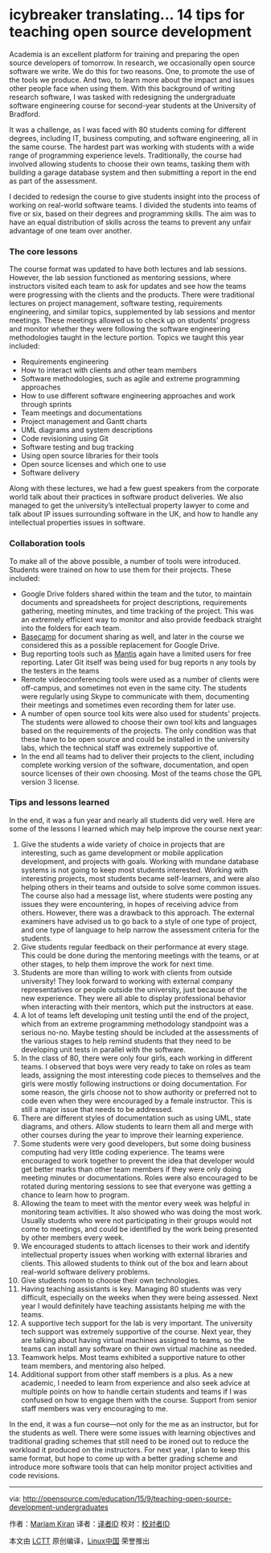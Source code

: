 icybreaker translating...
14 tips for teaching open source development
================================================================================
Academia is an excellent platform for training and preparing the open source developers of tomorrow. In research, we occasionally open source software we write. We do this for two reasons. One, to promote the use of the tools we produce. And two, to learn more about the impact and issues other people face when using them. With this background of writing research software, I was tasked with redesigning the undergraduate software engineering course for second-year students at the University of Bradford.

It was a challenge, as I was faced with 80 students coming for different degrees, including IT, business computing, and software engineering, all in the same course. The hardest part was working with students with a wide range of programming experience levels. Traditionally, the course had involved allowing students to choose their own teams, tasking them with building a garage database system and then submitting a report in the end as part of the assessment.

I decided to redesign the course to give students insight into the process of working on real-world software teams. I divided the students into teams of five or six, based on their degrees and programming skills. The aim was to have an equal distribution of skills across the teams to prevent any unfair advantage of one team over another.

### The core lessons ###

The course format was updated to have both lectures and lab sessions. However, the lab session functioned as mentoring sessions, where instructors visited each team to ask for updates and see how the teams were progressing with the clients and the products. There were traditional lectures on project management, software testing, requirements engineering, and similar topics, supplemented by lab sessions and mentor meetings. These meetings allowed us to check up on students' progress and monitor whether they were following the software engineering methodologies taught in the lecture portion. Topics we taught this year included:

- Requirements engineering
- How to interact with clients and other team members
- Software methodologies, such as agile and extreme programming approaches
- How to use different software engineering approaches and work through sprints
- Team meetings and documentations
- Project management and Gantt charts
- UML diagrams and system descriptions
- Code revisioning using Git
- Software testing and bug tracking
- Using open source libraries for their tools
- Open source licenses and which one to use
- Software delivery

Along with these lectures, we had a few guest speakers from the corporate world talk about their practices in software product deliveries. We also managed to get the university’s intellectual property lawyer to come and talk about IP issues surrounding software in the UK, and how to handle any intellectual properties issues in software.

### Collaboration tools ###

To make all of the above possible, a number of tools were introduced. Students were trained on how to use them for their projects. These included:

- Google Drive folders shared within the team and the tutor, to maintain documents and spreadsheets for project descriptions, requirements gathering, meeting minutes, and time tracking of the project. This was an extremely efficient way to monitor and also provide feedback straight into the folders for each team.
- [Basecamp][1] for document sharing as well, and later in the course we considered this as a possible replacement for Google Drive.
- Bug reporting tools such as [Mantis][2] again have a limited users for free reporting. Later Git itself was being used for bug reports n any tools by the testers in the teams
- Remote videoconferencing tools were used as a number of clients were off-campus, and sometimes not even in the same city. The students were regularly using Skype to communicate with them, documenting their meetings and sometimes even recording them for later use.
- A number of open source tool kits were also used for students' projects. The students were allowed to choose their own tool kits and languages based on the requirements of the projects. The only condition was that these have to be open source and could be installed in the university labs, which the technical staff was extremely supportive of.
- In the end all teams had to deliver their projects to the client, including complete working version of the software, documentation, and open source licenses of their own choosing. Most of the teams chose the GPL version 3 license.

### Tips and lessons learned ###

In the end, it was a fun year and nearly all students did very well. Here are some of the lessons I learned which may help improve the course next year:

1. Give the students a wide variety of choice in projects that are interesting, such as game development or mobile application development, and projects with goals. Working with mundane database systems is not going to keep most students interested. Working with interesting projects, most students became self-learners, and were also helping others in their teams and outside to solve some common issues. The course also had a message list, where students were posting any issues they were encountering, in hopes of receiving advice from others. However, there was a drawback to this approach. The external examiners have advised us to go back to a style of one type of project, and one type of language to help narrow the assessment criteria for the students.
1. Give students regular feedback on their performance at every stage. This could be done during the mentoring meetings with the teams, or at other stages, to help them improve the work for next time.
1. Students are more than willing to work with clients from outside university! They look forward to working with external company representatives or people outside the university, just because of the new experience. They were all able to display professional behavior when interacting with their mentors, which put the instructors at ease.
1. A lot of teams left developing unit testing until the end of the project, which from an extreme programming methodology standpoint was a serious no-no. Maybe testing should be included at the assessments of the various stages to help remind students that they need to be developing unit tests in parallel with the software.
1. In the class of 80, there were only four girls, each working in different teams. I observed that boys were very ready to take on roles as team leads, assigning the most interesting code pieces to themselves and the girls were mostly following instructions or doing documentation. For some reason, the girls choose not to show authority or preferred not to code even when they were encouraged by a female instructor. This is still a major issue that needs to be addressed.
1. There are different styles of documentation such as using UML, state diagrams, and others. Allow students to learn them all and merge with other courses during the year to improve their learning experience.
1. Some students were very good developers, but some doing business computing had very little coding experience. The teams were encouraged to work together to prevent the idea that developer would get better marks than other team members if they were only doing meeting minutes or documentations. Roles were also encouraged to be rotated during mentoring sessions to see that everyone was getting a chance to learn how to program.
1. Allowing the team to meet with the mentor every week was helpful in monitoring team activities. It also showed who was doing the most work. Usually students who were not participating in their groups would not come to meetings, and could be identified by the work being presented by other members every week.
1. We encouraged students to attach licenses to their work and identify intellectual property issues when working with external libraries and clients. This allowed students to think out of the box and learn about real-world software delivery problems.
1. Give students room to choose their own technologies.
1. Having teaching assistants is key. Managing 80 students was very difficult, especially on the weeks when they were being assessed. Next year I would definitely have teaching assistants helping me with the teams.
1. A supportive tech support for the lab is very important. The university tech support was extremely supportive of the course. Next year, they are talking about having virtual machines assigned to teams, so the teams can install any software on their own virtual machine as needed.
1. Teamwork helps. Most teams exhibited a supportive nature to other team members, and mentoring also helped.
1. Additional support from other staff members is a plus. As a new academic, I needed to learn from experience and also seek advice at multiple points on how to handle certain students and teams if I was confused on how to engage them with the course. Support from senior staff members was very encouraging to me.

In the end, it was a fun course—not only for the me as an instructor, but for the students as well. There were some issues with learning objectives and traditional grading schemes that still need to be ironed out to reduce the workload it produced on the instructors. For next year, I plan to keep this same format, but hope to come up with a better grading scheme and introduce more software tools that can help monitor project activities and code revisions.

--------------------------------------------------------------------------------

via: http://opensource.com/education/15/9/teaching-open-source-development-undergraduates

作者：[Mariam Kiran][a]
译者：[译者ID](https://github.com/译者ID)
校对：[校对者ID](https://github.com/校对者ID)

本文由 [LCTT](https://github.com/LCTT/TranslateProject) 原创编译，[Linux中国](https://linux.cn/) 荣誉推出

[a]:http://opensource.com/users/mariamkiran
[1]:https://basecamp.com/
[2]:https://www.mantisbt.org/
